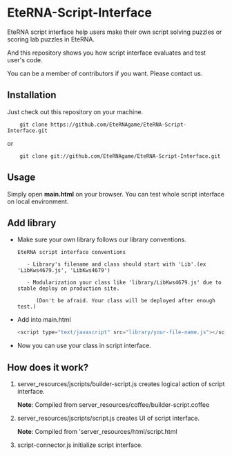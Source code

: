EteRNA-Script-Interface
=======================

  EteRNA script interface help users make their own script solving puzzles or scoring lab puzzles in EteRNA. 
  
  And this repository shows you how script interface evaluates and test user's code.
  
  You can be a member of contributors if you want. Please contact us.


  

Installation
-------

  Just check out this repository on your machine.
  
        git clone https://github.com/EteRNAgame/EteRNA-Script-Interface.git

  or
        
        git clone git://github.com/EteRNAgame/EteRNA-Script-Interface.git
      

Usage
-----

  Simply open <b>main.html</b> on your browser. You can test whole script interface on local environment.



Add library
--------------

  - Make sure your own library follows our library conventions. 
  
        EteRNA script interface conventions

           - Library's filename and class should start with 'Lib'.(ex 'LibKws4679.js', 'LibKws4679')
  
           - Modularization your class like 'library/LibKws4679.js' due to stable deploy on production site.
     
              (Don't be afraid. Your class will be deployed after enough test.)
     
  
  - Add into main.html

    ```javascript
    <script type="text/javascript" src="library/your-file-name.js"></script>
    ```
    

  - Now you can use your class in script interface. 



How does it work?
-----------------

  1. server_resources/jscripts/builder-script.js creates logical action of script interface.
  
      <b>Note</b>: Compiled from server_resources/coffee/builder-script.coffee
  
  2. server_resources/jscripts/script.js creates UI of script interface.
  
      <b>Note</b>: Compiled from 'server_resources/html/script.html 
  
  3. script-connector.js initialize script interface.

  
  
